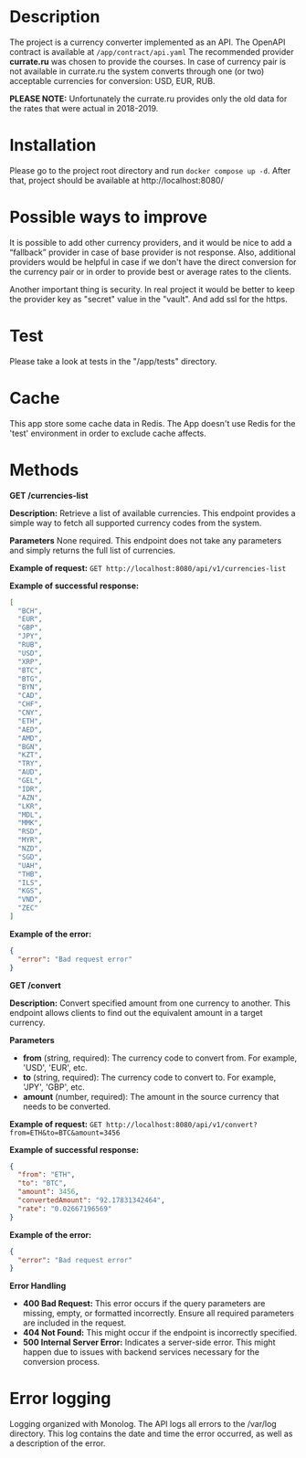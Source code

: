 # Description
The project is a currency converter implemented as an API. The OpenAPI contract is available at `/app/contract/api.yaml`
The recommended provider **currate.ru** was chosen to provide the courses. 
In case of currency pair is not available in currate.ru the system converts through one (or two) acceptable currencies for conversion: USD, EUR, RUB.

**PLEASE NOTE:** Unfortunately the currate.ru provides only the old data for the rates that were actual in 2018-2019.

# Installation
Please go to the project root directory and run `docker compose up -d`. 
After that, project should be available at http://localhost:8080/

# Possible ways to improve 
It is possible to add other currency providers, and it would be nice to add a “fallback” provider in case of base provider is not response. 
Also, additional providers would be helpful in case if we don't have the direct conversion for the currency pair or in order to provide best or average rates to the clients.

Another important thing is security. In real project it would be better to keep the provider key as "secret" value in the "vault". 
And add ssl for the https. 

# Test
Please take a look at tests in the "/app/tests" directory.

# Cache
This app store some cache data in Redis. 
The App doesn't use Redis for the 'test' environment in order to exclude cache affects.  

# Methods
**GET /currencies-list**

**Description:** Retrieve a list of available currencies. This endpoint provides a simple way to fetch all supported currency codes from the system.

**Parameters**
None required. This endpoint does not take any parameters and simply returns the full list of currencies.

**Example of request:**
`GET http://localhost:8080/api/v1/currencies-list`

**Example of successful response:**
```json
[
  "BCH",
  "EUR",
  "GBP",
  "JPY",
  "RUB",
  "USD",
  "XRP",
  "BTC",
  "BTG",
  "BYN",
  "CAD",
  "CHF",
  "CNY",
  "ETH",
  "AED",
  "AMD",
  "BGN",
  "KZT",
  "TRY",
  "AUD",
  "GEL",
  "IDR",
  "AZN",
  "LKR",
  "MDL",
  "MMK",
  "RSD",
  "MYR",
  "NZD",
  "SGD",
  "UAH",
  "THB",
  "ILS",
  "KGS",
  "VND",
  "ZEC"
]
```

**Example of the error:**
```json
{
  "error": "Bad request error"
}
```

**GET /convert**

**Description:** Convert specified amount from one currency to another. This endpoint allows clients to find out the equivalent amount in a target currency.

**Parameters**
- **from** (string, required): The currency code to convert from. For example, 'USD', 'EUR', etc.
- **to** (string, required): The currency code to convert to. For example, 'JPY', 'GBP', etc.
- **amount** (number, required): The amount in the source currency that needs to be converted.

**Example of request:**
`GET http://localhost:8080/api/v1/convert?from=ETH&to=BTC&amount=3456`

**Example of successful response:**
```json
{
  "from": "ETH",
  "to": "BTC",
  "amount": 3456,
  "convertedAmount": "92.17831342464",
  "rate": "0.02667196569"
}
```

**Example of the error:**
```json
{
  "error": "Bad request error"
}
```

**Error Handling**
- **400 Bad Request:** This error occurs if the query parameters are missing, empty, or formatted incorrectly. Ensure all required parameters are included in the request.
- **404 Not Found:** This might occur if the endpoint is incorrectly specified.
- **500 Internal Server Error:** Indicates a server-side error. This might happen due to issues with backend services necessary for the conversion process.

# Error logging
Logging organized with Monolog. The API logs all errors to the /var/log directory. This log contains the date and time the error occurred, as well as a description of the error.